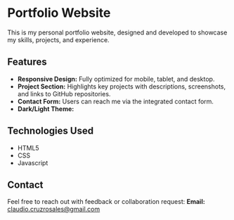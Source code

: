 # Portfolio Website
This is my personal portfolio website, designed and developed to showcase my skills, projects, and experience.


## Features

 - **Responsive Design:** Fully optimized for mobile, tablet, and desktop. 
 - **Project Section:** Highlights key projects with descriptions, screenshots, and links to GitHub repositories.
 - **Contact Form:** Users can reach me via the integrated contact form.
 - **Dark/Light Theme:** 

## Technologies Used

 - HTML5
 - CSS
 - Javascript

## Contact
Feel free to reach out with feedback or collaboration request:
**Email:** claudio.cruzrosales@gmail.com